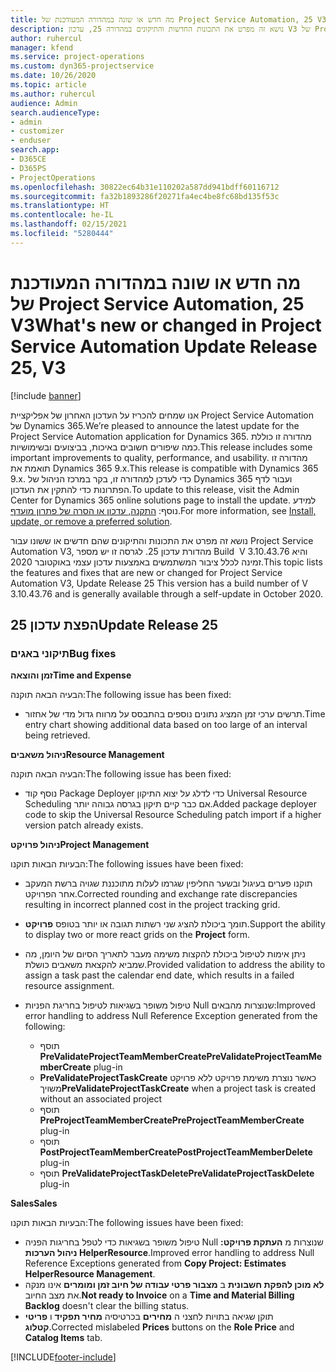 ```yaml
---
title: מה חדש או שונה במהדורה המעודכנת של Project Service Automation, 25 V3
description: נושא זה מפרט את התכונות החדשות והתיקונים במהדורה 25, עדכון V3 של Project Service Automation.
author: ruhercul
manager: kfend
ms.service: project-operations
ms.custom: dyn365-projectservice
ms.date: 10/26/2020
ms.topic: article
ms.author: ruhercul
audience: Admin
search.audienceType:
- admin
- customizer
- enduser
search.app:
- D365CE
- D365PS
- ProjectOperations
ms.openlocfilehash: 30822ec64b31e110202a587dd941bdff60116712
ms.sourcegitcommit: fa32b1893286f20271fa4ec4be8fc68bd135f53c
ms.translationtype: HT
ms.contentlocale: he-IL
ms.lasthandoff: 02/15/2021
ms.locfileid: "5280444"
---
```

# <a name="whats-new-or-changed-in-project-service-automation-update-release-25-v3"></a><span data-ttu-id="4acaa-103">מה חדש או שונה במהדורה המעודכנת של Project Service Automation, 25 V3</span><span class="sxs-lookup"><span data-stu-id="4acaa-103">What's new or changed in Project Service Automation Update Release 25, V3</span></span>

[!include [banner](../includes/psa-now-project-operations.md)]

<span data-ttu-id="4acaa-104">אנו שמחים להכריז על העדכון האחרון של אפליקציית Project Service Automation של Dynamics 365.</span><span class="sxs-lookup"><span data-stu-id="4acaa-104">We’re pleased to announce the latest update for the Project Service Automation application for Dynamics 365.</span></span> <span data-ttu-id="4acaa-105">מהדורה זו כוללת כמה שיפורים חשובים באיכות, בביצועים ובשימושיות.</span><span class="sxs-lookup"><span data-stu-id="4acaa-105">This release includes some important improvements to quality, performance, and usability.</span></span> <span data-ttu-id="4acaa-106">מהדורה זו תואמת את Dynamics 365 9.x.</span><span class="sxs-lookup"><span data-stu-id="4acaa-106">This release is compatible with Dynamics 365 9.x.</span></span> <span data-ttu-id="4acaa-107">כדי לעדכן למהדורה זו, בקר במרכז הניהול של Dynamics 365 ועבור לדף הפתרונות כדי להתקין את העדכון.</span><span class="sxs-lookup"><span data-stu-id="4acaa-107">To update to this release, visit the Admin Center for Dynamics 365 online solutions page to install the update.</span></span> <span data-ttu-id="4acaa-108">למידע נוסף: [התקנה, עדכון או הסרה של פתרון מועדף](https://docs.microsoft.com/power-platform/admin/install-remove-preferred-solution).</span><span class="sxs-lookup"><span data-stu-id="4acaa-108">For more information, see [Install, update, or remove a preferred solution](https://docs.microsoft.com/power-platform/admin/install-remove-preferred-solution).</span></span>

<span data-ttu-id="4acaa-109">נושא זה מפרט את התכונות והתיקונים שהם חדשים או ששונו עבור Project Service Automation V3, מהדורת עדכון 25. לגרסה זו יש מספר Build ‏ V 3.10.43.76 והיא זמינה לכלל ציבור המשתמשים באמצעות עדכון עצמי באוקטובר 2020.</span><span class="sxs-lookup"><span data-stu-id="4acaa-109">This topic lists the features and fixes that are new or changed for Project Service Automation V3, Update Release 25 This version has a build number of V 3.10.43.76 and is generally available through a self-update in October 2020.</span></span>

## <a name="update-release-25"></a><span data-ttu-id="4acaa-110">הפצת עדכון 25</span><span class="sxs-lookup"><span data-stu-id="4acaa-110">Update Release 25</span></span>

### <a name="bug-fixes"></a><span data-ttu-id="4acaa-111">תיקוני באגים</span><span class="sxs-lookup"><span data-stu-id="4acaa-111">Bug fixes</span></span>

<span data-ttu-id="4acaa-112">**זמן והוצאה**</span><span class="sxs-lookup"><span data-stu-id="4acaa-112">**Time and Expense**</span></span>

<span data-ttu-id="4acaa-113">הבעיה הבאה תוקנה:</span><span class="sxs-lookup"><span data-stu-id="4acaa-113">The following issue has been fixed:</span></span>

- <span data-ttu-id="4acaa-114">תרשים ערכי זמן המציג נתונים נוספים בהתבסס על מרווח גדול מדי של אחזור.</span><span class="sxs-lookup"><span data-stu-id="4acaa-114">Time entry chart showing additional data based on too large of an interval being retrieved.</span></span>

<span data-ttu-id="4acaa-115">**ניהול משאבים**</span><span class="sxs-lookup"><span data-stu-id="4acaa-115">**Resource Management**</span></span>

<span data-ttu-id="4acaa-116">הבעיה הבאה תוקנה:</span><span class="sxs-lookup"><span data-stu-id="4acaa-116">The following issue has been fixed:</span></span>

- <span data-ttu-id="4acaa-117">נוסף קוד Package Deployer כדי לדלג על יצוא התיקון Universal Resource Scheduling אם כבר קיים תיקון בגרסה גבוהה יותר.</span><span class="sxs-lookup"><span data-stu-id="4acaa-117">Added package deployer code to skip the Universal Resource Scheduling patch import if a higher version patch already exists.</span></span>

<span data-ttu-id="4acaa-118">**ניהול פרויקט**</span><span class="sxs-lookup"><span data-stu-id="4acaa-118">**Project Management**</span></span>

<span data-ttu-id="4acaa-119">הבעיות הבאות תוקנו:</span><span class="sxs-lookup"><span data-stu-id="4acaa-119">The following issues have been fixed:</span></span>

- <span data-ttu-id="4acaa-120">תוקנו פערים בעיגול ובשער החליפין שגרמו לעלות מתוכננת שגויה ברשת המעקב אחר הפרויקט.</span><span class="sxs-lookup"><span data-stu-id="4acaa-120">Corrected rounding and exchange rate discrepancies resulting in incorrect planned cost in the project tracking grid.</span></span>
- <span data-ttu-id="4acaa-121">תומך ביכולת להציג שני רשתות תגובה או יותר בטופס **פרויקט**.</span><span class="sxs-lookup"><span data-stu-id="4acaa-121">Support the ability to display two or more react grids on the **Project** form.</span></span>
- <span data-ttu-id="4acaa-122">ניתן אימות לטיפול ביכולת להקצות משימה מעבר לתאריך הסיום של היומן, מה שמביא להקצאת משאבים כושלת.</span><span class="sxs-lookup"><span data-stu-id="4acaa-122">Provided validation to address the ability to assign a task past the calendar end date, which results in a failed resource assignment.</span></span>
- <span data-ttu-id="4acaa-123">טיפול משופר בשגיאות לטיפול בחריגת הפניות Null שנוצרות מהבאים:</span><span class="sxs-lookup"><span data-stu-id="4acaa-123">Improved error handling to address Null Reference Exception generated from the following:</span></span>

    - <span data-ttu-id="4acaa-124">תוסף **PreValidateProjectTeamMemberCreate**</span><span class="sxs-lookup"><span data-stu-id="4acaa-124">**PreValidateProjectTeamMemberCreate** plug-in</span></span>
    - <span data-ttu-id="4acaa-125">**PreValidateProjectTaskCreate** כאשר נוצרת משימת פרויקט ללא פרויקט משויך</span><span class="sxs-lookup"><span data-stu-id="4acaa-125">**PreValidateProjectTaskCreate** when a project task is created without an associated project</span></span>
    - <span data-ttu-id="4acaa-126">תוסף **PreProjectTeamMemberCreate**</span><span class="sxs-lookup"><span data-stu-id="4acaa-126">**PreProjectTeamMemberCreate** plug-in</span></span>
    - <span data-ttu-id="4acaa-127">תוסף **PostProjectTeamMemberCreate**</span><span class="sxs-lookup"><span data-stu-id="4acaa-127">**PostProjectTeamMemberDelete** plug-in</span></span>
    - <span data-ttu-id="4acaa-128">תוסף **PreValidateProjectTaskDelete**</span><span class="sxs-lookup"><span data-stu-id="4acaa-128">**PreValidateProjectTaskDelete** plug-in</span></span>

<span data-ttu-id="4acaa-129">**Sales**</span><span class="sxs-lookup"><span data-stu-id="4acaa-129">**Sales**</span></span>

<span data-ttu-id="4acaa-130">הבעיות הבאות תוקנו:</span><span class="sxs-lookup"><span data-stu-id="4acaa-130">The following issues have been fixed:</span></span>

- <span data-ttu-id="4acaa-131">טיפול משופר בשגיאות כדי לטפל בחריגות הפניה Null שנוצרות מ **העתקת פרויקט: ניהול הערכות HelperResource**.</span><span class="sxs-lookup"><span data-stu-id="4acaa-131">Improved error handling to address Null Reference Exceptions generated from **Copy Project: Estimates HelperResource Management**.</span></span>
- <span data-ttu-id="4acaa-132">**לא מוכן להפקת חשבונית** ב **מצבור פרטי עבודה של חיוב זמן ומומרים** אינו מנקה את מצב החיוב.</span><span class="sxs-lookup"><span data-stu-id="4acaa-132">**Not ready to Invoice** on a **Time and Material Billing Backlog** doesn't clear the billing status.</span></span>
- <span data-ttu-id="4acaa-133">תוקן שגיאה בתויות לחצני ה **מחירים** בכרטיסיה **מחיר תפקיד** ו **פריטי קטלוג**.</span><span class="sxs-lookup"><span data-stu-id="4acaa-133">Corrected mislabeled **Prices** buttons on the **Role Price** and **Catalog Items** tab.</span></span>


[!INCLUDE[footer-include](../includes/footer-banner.md)]